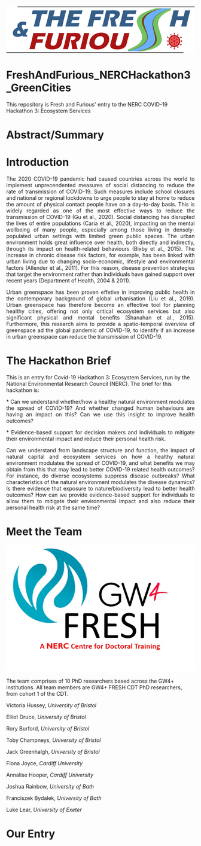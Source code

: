 ![Banner](https://github.com/VictoriaHussey/FreshAndFurious_NERCHackathon3_GreenCities/blob/master/Images/20200630_Logo_FaF_1000x246.png)


# FreshAndFurious_NERCHackathon3_GreenCities

This repository is Fresh and Furious' entry to the NERC COVID-19 Hackathon 3: Ecosystem Services


# Abstract/Summary


# Introduction

<p align="justify">
The 2020 COVID-19 pandemic had caused countries across the world to implement unprecendented measures of social distancing to reduce the rate of transmission of 
COVID-19. Such measures include school closures and national or regional lockdowns to urge people to stay at home to reduce the amount of physical contact people
have on a day-to-day basis. This is widely regarded as one of the most effective ways to reduce the transmission of COVID-19 (Gu et al., 2020). Social distancing
has disrupted the lives of entire populations (Caria et al., 2020), impacting on the mental wellbeing of many people, especially among those living in densely-populated
urban settings with limited green public spaces.
The urban environment holds great influence over health, both directly and indirectly, through its impact on health-related behaviours (Bixby et al., 2015). The 
increase in chronic disease risk factors, for example, has been linked with urban living due to changing socio-economic, lifestyle and environmental factors 
(Allender et al., 2011). For this reason, disease prevention strategies that target the environment rather than individuals have gained support over recent years 
(Department of Health, 2004 & 2011).
</p>

<p align="justify">
Urban greenspace has been proven effetive in improving public health in the contemporary background of global urbanisation (Liu et al., 2019). Urban greenspace has
therefore become an effective tool for planning healthy cities, offering not only critical ecosystem services but also significant physical and mental benefits
(Shanahan et al., 2015). Furthermore, this research aims to provide a spatio-temporal overview of greenspace ad the global pandemic of COVID-19, to identify if an
increase in urban greenspace can reduce the transmission of COVID-19.
</p>



# The Hackathon Brief

This is an entry for Covid-19 Hackathon 3: Ecosystem Services, run by the National Environmental Research Council (NERC). The brief for this hackathon is:
<p align = "justify">
* Can we understand whether/how a healthy natural environment modulates the spread of COVID-19? And whether changed human behaviours are having an impact on this? 
Can we use this insight to improve health outcomes?
</p>
<p align = "justify">
* Evidence-based support for decision makers and individuals to mitigate their environmental impact and reduce their personal health risk.
</p>
<p align = "justify">
Can we understand from landscape structure and function, the impact of natural capital and ecosystem services on how a healthy natural environment modulates the 
spread of COVID-19, and what benefits we may obtain from this that may lead to better COVID-19 related health outcomes? For instance, do diverse ecosystems suppress 
disease outbreaks? What characteristics of the natural environment modulates the disease dynamics? Is there evidence that exposure to nature/biodiversity lead to 
better health outcomes? How can we provide evidence-based support for individuals to allow them to mitigate their environmental impact and also reduce their personal 
health risk at the same time?
</p>

# Meet the Team
![FRESH Logo](https://github.com/VictoriaHussey/FreshAndFurious_NERCHackathon3_GreenCities/blob/master/Images/FRESH%20Logo.jpg)

The team comprises of 10 PhD researchers based across the GW4+ institutions. All team members are GW4+ FRESH CDT PhD researchers, from cohort 1 of the CDT. 

Victoria Hussey, _University of Bristol_

Elliot Druce, _University of Bristol_

Rory Burford, _University of Bristol_

Toby Champneys, _University of Bristol_

Jack Greenhalgh, _University of Bristol_

Fiona Joyce, _Cardiff University_

Annalise Hooper, _Cardiff University_ 

Joshua Rainbow, _University of Bath_

Franciszek Bydalek, _University of Bath_

Luke Lear, _University of Exeter_


# Our Entry



